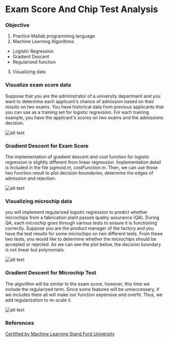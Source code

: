 # Exam Score And Chip Test Analysis

### Objective 
1. Practice Matlab programming language
2. Machine Learning Algorithms
* Logistic Regression
* Gradient Descent
* Regularized function
3. Visualizing data


### Visualize exam score data
Suppose that you are the administrator of a university department and you want to determine each applicant's chance of admission based on their results on two exams. You have historical data from previous applicants that you can use as a training set for logistic regression. For each training example, you have the applicant's scores on two exams and the admissions decision.

![alt text](https://github.com/khanhmai20/DataAnalysis/blob/main/LogisticRegression/Asset/ex2_01.png)

### Gradient Descent for Exam Score
The implementation of gradient descent and cost function for logistic regression is slightly different from linear regression. Implementation detail is included in the file *sigmoid.m*, *costFunction.m*. Then, we can use those two function result to plot decision boundaries, determine the edges of admission and rejection. 

![alt text](https://github.com/khanhmai20/DataAnalysis/blob/main/LogisticRegression/Asset/ex2_02.png)

### Visualizing microchip data
you will implement regularized logistic regression to predict whether microchips from a fabrication plant passes quality assurance (QA). During QA, each microchip goes through various tests to ensure it is functioning correctly. Suppose you are the product manager of the factory and you have the test results for some microchips on two different tests. From these two tests, you would like to determine whether the microchips should be accepted or rejected. 
As we can see the plot below, the decision boundary is not linear but polynomials. 

![alt text](https://github.com/khanhmai20/DataAnalysis/blob/main/LogisticRegression/Asset/ex2_03.png)

### Gradient Descent for Microchip Test
The algorithm will be similar to the exam score, however, this time we include the regularized term. Since some features will be unneccessary, if we includes them all will make our function expensive and overfit. Thus, we add regularization to re-scale it. 

![alt text](https://github.com/khanhmai20/DataAnalysis/blob/main/LogisticRegression/Asset/ex2_04.png)

### References
[Certified by Machine Learning Stand Ford University](http://cs229.stanford.edu)

